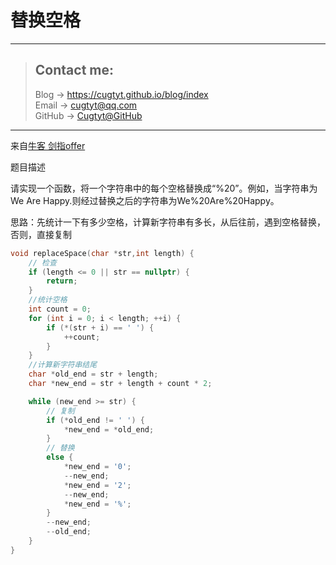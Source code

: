 # 替换空格

---
> ## Contact me:
> Blog -> <https://cugtyt.github.io/blog/index>  
> Email -> <cugtyt@qq.com>  
> GitHub -> [Cugtyt@GitHub](https://github.com/Cugtyt)

---

来自[牛客 剑指offer](https://www.nowcoder.com/)

题目描述

请实现一个函数，将一个字符串中的每个空格替换成“%20”。例如，当字符串为We Are Happy.则经过替换之后的字符串为We%20Are%20Happy。

思路：先统计一下有多少空格，计算新字符串有多长，从后往前，遇到空格替换，否则，直接复制

``` c++
void replaceSpace(char *str,int length) {
    // 检查
    if (length <= 0 || str == nullptr) {
        return;
    }
    //统计空格
    int count = 0;
    for (int i = 0; i < length; ++i) {
        if (*(str + i) == ' ') {
            ++count;
        }
    }
    //计算新字符串结尾
    char *old_end = str + length;
    char *new_end = str + length + count * 2;

    while (new_end >= str) {
        // 复制
        if (*old_end != ' ') {
            *new_end = *old_end;
        }
        // 替换
        else {
            *new_end = '0';
            --new_end;
            *new_end = '2';
            --new_end;
            *new_end = '%';
        }
        --new_end;
        --old_end;
    }
}
```